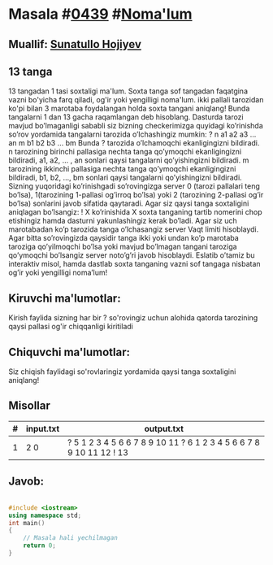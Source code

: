 
<h1>Masala #<a href="https://robocontest.uz/tasks/0439">0439</a> #<a href="https://robocontest.uz/tasks?category=1">Noma'lum</a></h1>
<h2> Muallif: <a href="https://robocontest.uz/profile/sunnat">Sunatullo Hojiyev</a></h2>
<h2>13 tanga</h2>
<p>13 tangadan 1 tasi soxtaligi ma'lum. Soxta tanga sof tangadan faqatgina vazni bo'yicha farq qiladi, og'ir yoki yengilligi noma'lum. ikki pallali tarozidan ko'pi bilan 3 marotaba foydalangan holda soxta tangani aniqlang!
Bunda tangalarni 1 dan 13 gacha raqamlangan deb hisoblang.
Dasturda tarozi mavjud bo’lmaganligi sababli siz bizning checkerimizga quyidagi ko’rinishda so’rov yordamida tangalarni tarozida o’lchashingiz mumkin:
?
n
a1 a2 a3 … an
m
b1 b2 b3 … bm
Bunda ? tarozida o’lchamoqchi ekanligingizni bildiradi. n tarozining birinchi pallasiga nechta tanga qo’ymoqchi ekanligingizni bildiradi, a1, a2, … , an sonlari qaysi tangalarni qo’yishingizni bildiradi. m tarozining ikkinchi pallasiga nechta tanga qo’ymoqchi ekanligingizni bildiradi, b1, b2, …, bm sonlari qaysi tangalarni qo’yishingizni bildiradi.
Sizning yuqoridagi ko’rinishgadi so’rovingizga server 0 (tarozi pallalari teng bo’lsa), 1(tarozining 1-pallasi og’irroq bo’lsa) yoki 2 (tarozining 2-pallasi og’ir bo’lsa) sonlarini javob sifatida qaytaradi.
Agar siz qaysi tanga soxtaligini aniqlagan bo’lsangiz:
! X
ko’rinishida X soxta tanganing tartib nomerini chop etishingiz hamda dasturni yakunlashingiz kerak bo’ladi.
Agar siz uch marotabadan ko’p tarozida tanga o’lchasangiz server Vaqt limiti hisoblaydi.
Agar bitta so’rovingizda qaysidir tanga ikki yoki undan ko’p marotaba taroziga qo’yilmoqchi bo’lsa yoki mavjud bo’lmagan tangani taroziga qo’ymoqchi bo’lsangiz server noto’g’ri javob hisoblaydi.
Eslatib o’tamiz bu interaktiv misol, hamda dastlab soxta tanganing vazni sof tangaga nisbatan og’ir yoki yengilligi noma’lum!</p>
<h2>Kiruvchi ma'lumotlar:</h2>
<p>Kirish faylida sizning har bir ? so'rovingiz uchun alohida qatorda tarozining qaysi pallasi og'ir chiqqanligi kiritiladi</p>
<h2>Chiquvchi ma'lumotlar:</h2>
<p>Siz chiqish faylidagi so'rovlaringiz yordamida qaysi tanga soxtaligini aniqlang!</p>
<h2>Misollar</h2>
<table>
    <thead>
        <tr>
            <th>#</th>
            <th>input.txt</th>
            <th>output.txt</th>
        </tr>
    </thead>
    <tbody>
            <tr>
                <td>1</td>
                <td>2
0</td>
                <td>?
5
1 2 3 4 5
6
6 7 8 9 10 11 
?
6
1 2 3 4 5 6
6
7 8 9 10 11 12
! 13</td>
            </tr>
    </tbody>
    </table>
    
<h2>Javob:</h2>

######
```cpp
#include <iostream>
using namespace std;
int main()
{
    // Masala hali yechilmagan
    return 0;
}
```
